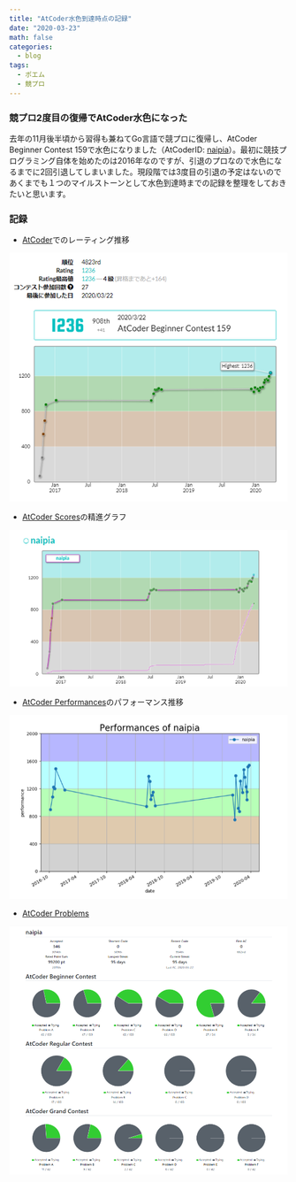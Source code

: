 ```yaml
---
title: "AtCoder水色到達時点の記録"
date: "2020-03-23"
math: false
categories:
  - blog
tags:
  - ポエム
  - 競プロ
---
```


### 競プロ2度目の復帰でAtCoder水色になった

去年の11月後半頃から習得も兼ねてGo言語で競プロに復帰し、AtCoder Beginner Contest 159で水色になりました（AtCoderID: [naipia](https://atcoder.jp/users/naipia)）。最初に競技プログラミング自体を始めたのは2016年なのですが、引退のプロなので水色になるまでに2回引退してしまいました。現段階では3度目の引退の予定はないのであくまでも１つのマイルストーンとして水色到達時までの記録を整理をしておきたいと思います。

### 記録

- [AtCoder](https://atcoder.jp/)でのレーティング推移

![AtCoder](/img/2020/rating-records/2020-03-23-225804.png)

- [AtCoder Scores](https://atcoder-scores.herokuapp.com/)の精進グラフ

![AtCoder Scores](/img/2020/rating-records/2020-03-23-225347.png)

- [AtCoder Performances](https://atcoderapps.herokuapp.com/atcoderperformances/)のパフォーマンス推移

![AtCoder Performances](/img/2020/rating-records/2020-03-23-225503.png)

- [AtCoder Problems](https://kenkoooo.com/atcoder/#/table/)

![AtCoder Problems](/img/2020/rating-records/2020-03-23-014313.png)

